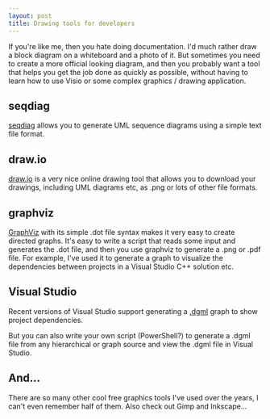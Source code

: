 ```yaml
---
layout: post
title: Drawing tools for developers
---
```


If you're like me, then you hate doing documentation. I'd much rather draw a block diagram on a whiteboard and a photo of it. But sometimes you need to create a more official looking diagram, and then you probably want a tool that helps you get the job done as quickly as possible, without having to learn how to use Visio or some complex graphics / drawing application.

## seqdiag

[seqdiag][1] allows you to generate UML sequence diagrams using a simple text file format.

## draw.io

[draw.io][2] is a very nice online drawing tool that allows you to download your drawings, including UML diagrams etc, as .png or lots of other file formats.

## graphviz

[GraphViz][3] with its simple .dot file syntax makes it very easy to create directed graphs. It's easy to write a script that reads some input and generates the .dot file, and then you use graphviz to generate a .png or .pdf file. For example, I've used it to generate a graph to visualize the dependencies between projects in a Visual Studio C++ solution etc.

## Visual Studio

Recent versions of Visual Studio support generating a [.dgml][4] graph to show project dependencies.

But you can also write your own script (PowerShell?) to generate a .dgml file from any hierarchical or graph source and view the .dgml file in Visual Studio.

## And...

There are so many other cool free graphics tools I've used over the years, I can't even remember half of them. Also check out Gimp and Inkscape...

[1]: http://blockdiag.com/en/seqdiag/ "seqdiag"
[2]: https://www.draw.io/
[3]: http://www.graphviz.org/ "graphviz / dot"
[4]: http://en.wikipedia.org/wiki/DGML "Directed graph markup language"
